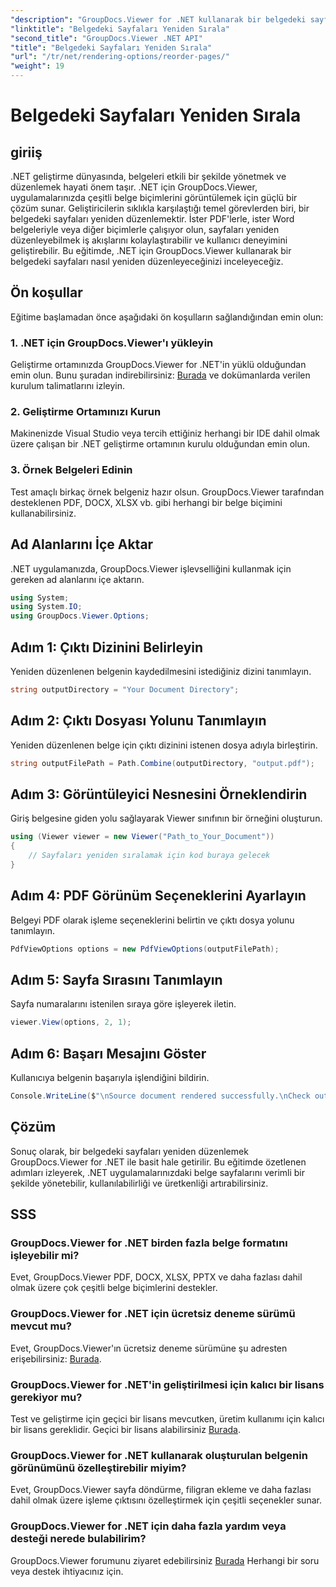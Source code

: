 ```yaml
---
"description": "GroupDocs.Viewer for .NET kullanarak bir belgedeki sayfaların nasıl yeniden sıralanacağını öğrenin. Sorunsuz belge yönetimi için adım adım öğreticimizi izleyin."
"linktitle": "Belgedeki Sayfaları Yeniden Sırala"
"second_title": "GroupDocs.Viewer .NET API"
"title": "Belgedeki Sayfaları Yeniden Sırala"
"url": "/tr/net/rendering-options/reorder-pages/"
"weight": 19
---
```


# Belgedeki Sayfaları Yeniden Sırala

## giriiş
.NET geliştirme dünyasında, belgeleri etkili bir şekilde yönetmek ve düzenlemek hayati önem taşır. .NET için GroupDocs.Viewer, uygulamalarınızda çeşitli belge biçimlerini görüntülemek için güçlü bir çözüm sunar. Geliştiricilerin sıklıkla karşılaştığı temel görevlerden biri, bir belgedeki sayfaları yeniden düzenlemektir. İster PDF'lerle, ister Word belgeleriyle veya diğer biçimlerle çalışıyor olun, sayfaları yeniden düzenleyebilmek iş akışlarını kolaylaştırabilir ve kullanıcı deneyimini geliştirebilir. Bu eğitimde, .NET için GroupDocs.Viewer kullanarak bir belgedeki sayfaları nasıl yeniden düzenleyeceğinizi inceleyeceğiz.
## Ön koşullar
Eğitime başlamadan önce aşağıdaki ön koşulların sağlandığından emin olun:
### 1. .NET için GroupDocs.Viewer'ı yükleyin
Geliştirme ortamınızda GroupDocs.Viewer for .NET'in yüklü olduğundan emin olun. Bunu şuradan indirebilirsiniz: [Burada](https://releases.groupdocs.com/viewer/net/) ve dokümanlarda verilen kurulum talimatlarını izleyin.
### 2. Geliştirme Ortamınızı Kurun
Makinenizde Visual Studio veya tercih ettiğiniz herhangi bir IDE dahil olmak üzere çalışan bir .NET geliştirme ortamının kurulu olduğundan emin olun.
### 3. Örnek Belgeleri Edinin
Test amaçlı birkaç örnek belgeniz hazır olsun. GroupDocs.Viewer tarafından desteklenen PDF, DOCX, XLSX vb. gibi herhangi bir belge biçimini kullanabilirsiniz.

## Ad Alanlarını İçe Aktar
.NET uygulamanızda, GroupDocs.Viewer işlevselliğini kullanmak için gereken ad alanlarını içe aktarın.

```csharp
using System;
using System.IO;
using GroupDocs.Viewer.Options;
```
## Adım 1: Çıktı Dizinini Belirleyin
Yeniden düzenlenen belgenin kaydedilmesini istediğiniz dizini tanımlayın.
```csharp
string outputDirectory = "Your Document Directory";
```
## Adım 2: Çıktı Dosyası Yolunu Tanımlayın
Yeniden düzenlenen belge için çıktı dizinini istenen dosya adıyla birleştirin.
```csharp
string outputFilePath = Path.Combine(outputDirectory, "output.pdf");
```
## Adım 3: Görüntüleyici Nesnesini Örneklendirin
Giriş belgesine giden yolu sağlayarak Viewer sınıfının bir örneğini oluşturun.
```csharp
using (Viewer viewer = new Viewer("Path_to_Your_Document"))
{
    // Sayfaları yeniden sıralamak için kod buraya gelecek
}
```
## Adım 4: PDF Görünüm Seçeneklerini Ayarlayın
Belgeyi PDF olarak işleme seçeneklerini belirtin ve çıktı dosya yolunu tanımlayın.
```csharp
PdfViewOptions options = new PdfViewOptions(outputFilePath);
```
## Adım 5: Sayfa Sırasını Tanımlayın
Sayfa numaralarını istenilen sıraya göre işleyerek iletin.
```csharp
viewer.View(options, 2, 1);
```
## Adım 6: Başarı Mesajını Göster
Kullanıcıya belgenin başarıyla işlendiğini bildirin.
```csharp
Console.WriteLine($"\nSource document rendered successfully.\nCheck output in {outputDirectory}.");
```

## Çözüm
Sonuç olarak, bir belgedeki sayfaları yeniden düzenlemek GroupDocs.Viewer for .NET ile basit hale getirilir. Bu eğitimde özetlenen adımları izleyerek, .NET uygulamalarınızdaki belge sayfalarını verimli bir şekilde yönetebilir, kullanılabilirliği ve üretkenliği artırabilirsiniz.
## SSS
### GroupDocs.Viewer for .NET birden fazla belge formatını işleyebilir mi?
Evet, GroupDocs.Viewer PDF, DOCX, XLSX, PPTX ve daha fazlası dahil olmak üzere çok çeşitli belge biçimlerini destekler.
### GroupDocs.Viewer for .NET için ücretsiz deneme sürümü mevcut mu?
Evet, GroupDocs.Viewer'ın ücretsiz deneme sürümüne şu adresten erişebilirsiniz: [Burada](https://releases.groupdocs.com/).
### GroupDocs.Viewer for .NET'in geliştirilmesi için kalıcı bir lisans gerekiyor mu?
Test ve geliştirme için geçici bir lisans mevcutken, üretim kullanımı için kalıcı bir lisans gereklidir. Geçici bir lisans alabilirsiniz [Burada](https://purchase.groupdocs.com/temporary-license/).
### GroupDocs.Viewer for .NET kullanarak oluşturulan belgenin görünümünü özelleştirebilir miyim?
Evet, GroupDocs.Viewer sayfa döndürme, filigran ekleme ve daha fazlası dahil olmak üzere işleme çıktısını özelleştirmek için çeşitli seçenekler sunar.
### GroupDocs.Viewer for .NET için daha fazla yardım veya desteği nerede bulabilirim?
GroupDocs.Viewer forumunu ziyaret edebilirsiniz [Burada](https://forum.groupdocs.com/c/viewer/9) Herhangi bir soru veya destek ihtiyacınız için.